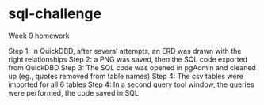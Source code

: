# sql-challenge
Week 9 homework


Step 1: In QuickDBD, after several attempts, an ERD was drawn with the right relationships
Step 2: a PNG was saved, then the SQL code exported from QuickDBD
Step 3: The SQL code was opened in pgAdmin and cleaned up (eg., quotes removed from table names)
Step 4: The csv tables were imported for all 6 tables
Step 4: In a second query tool window, the queries were performed, the code saved in SQL


